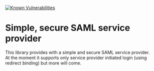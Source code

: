 [![Known Vulnerabilities](https://snyk.io/test/github/Zaptic/saml/badge.svg?targetFile=package.json)](https://snyk.io/test/github/Zaptic/saml?targetFile=package.json)

# Simple, secure SAML service provider

This library provides with a simple and secure SAML service provider.  
At the moment it supports only service provider initiated login (using redirect binding) but more will come.

